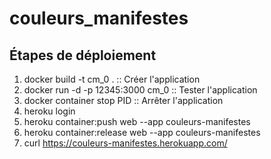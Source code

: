 # couleurs_manifestes

## Étapes de déploiement
1. docker build -t cm_0 . :: Créer l'application
2. docker run -d -p 12345:3000 cm_0 :: Tester l'application
3. docker container stop PID :: Arrêter l'application
4. heroku login
5. heroku container:push web --app couleurs-manifestes
6. heroku container:release web --app couleurs-manifestes
7. curl https://couleurs-manifestes.herokuapp.com/
